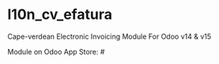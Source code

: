 # l10n_cv_efatura
Cape-verdean Electronic Invoicing Module For Odoo v14 &amp; v15

Module on Odoo App Store: #
